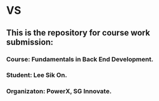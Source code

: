 # VS

## This is the repository for course work submission:

### **Course**: Fundamentals in Back End Development.
### **Student**: Lee Sik On.
### **Organizaton**: PowerX, SG Innovate.

